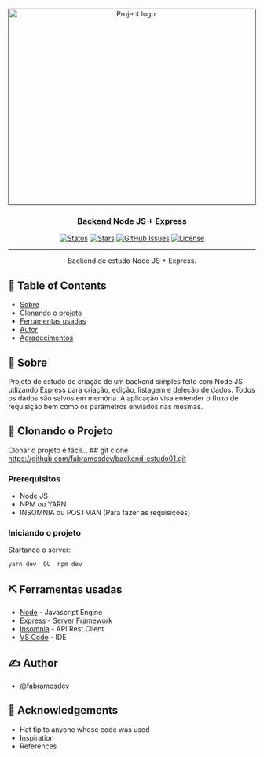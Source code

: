 <p align="center">
  <a href="" rel="noopener">
 <img width=100% height=400px src="https://taverna.devall.com.br/uploads/default/original/1X/aebfe748804020a4b28896843fe76ef9aa2452de.png" alt="Project logo"></a>
</p>

<h3 align="center">Backend Node JS + Express</h3>

<div align="center">

[![Status](https://img.shields.io/badge/status-active-success.svg)]()
[![Stars](https://img.shields.io/github/stars/fabramosdev/backend-estudo01)]()
[![GitHub Issues](https://img.shields.io/github/issues/fabramosdev/backend-estudo01)](https://github.com/fabramosdev/backend-estudo01/issues)
[![License](https://img.shields.io/badge/license-MIT-blue.svg)](/LICENSE)

</div>

---

<p align="center"> Backend de estudo Node JS + Express.
    <br> 
</p>

## 📝 Table of Contents

- [Sobre](#about)
- [Clonando o projeto](#getting_started)
- [Ferramentas usadas](#built_using)
- [Autor](#authors)
- [Agradecimentos](#acknowledgement)

## 🧐 Sobre <a name = "about"></a>

Projeto de estudo de criação de um backend simples feito com Node JS utlizando Express para criação, edição, listagem e deleção de dados. Todos os dados são salvos em memória. A aplicação visa entender o fluxo de requisição bem como os parâmetros enviados nas mesmas.

## 🏁 Clonando o Projeto <a name = "getting_started"></a>

Clonar o projeto é fácil... ## git clone https://github.com/fabramosdev/backend-estudo01.git

### Prerequisitos

- Node JS
- NPM ou YARN
- INSOMNIA ou POSTMAN (Para fazer as requisições)


### Iniciando o projeto

Startando o server:

```
yarn dev  OU  npm dev
```


## ⛏️ Ferramentas usadas <a name = "built_using"></a>

- [Node](https://nodejs.org/) - Javascript Engine
- [Express](https://expressjs.com/) - Server Framework
- [Insomnia](https://insomnia.rest/) - API Rest Client
- [VS Code](https://code.visualstudio.com/) - IDE

## ✍️ Author <a name = "authors"></a>

- [@fabramosdev](https://github.com/fabramosdev) 

## 🎉 Acknowledgements <a name = "acknowledgement"></a>

- Hat tip to anyone whose code was used
- Inspiration
- References
